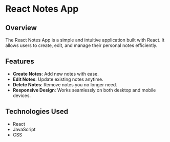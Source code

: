 # React Notes App

## Overview
The React Notes App is a simple and intuitive application built with React. It allows users to create, edit, and manage their personal notes efficiently.

## Features
- **Create Notes**: Add new notes with ease.
- **Edit Notes**: Update existing notes anytime.
- **Delete Notes**: Remove notes you no longer need.
- **Responsive Design**: Works seamlessly on both desktop and mobile devices.

## Technologies Used
- React
- JavaScript
- CSS

